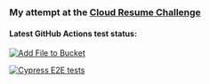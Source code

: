 ### My attempt at the [Cloud Resume Challenge](https://cloudresumechallenge.dev/docs/the-challenge/aws/)

#### Latest GitHub Actions test status:

[![Add File to Bucket](https://github.com/o-butt/CloudResumeChallengeFrontEnd/actions/workflows/s3upload.yml/badge.svg)](https://github.com/o-butt/CloudResumeChallengeFrontEnd/actions/workflows/s3upload.yml)

[![Cypress E2E tests ](https://github.com/o-butt/CloudResumeChallengeFrontEnd/actions/workflows/cypress.yml/badge.svg)](https://github.com/o-butt/CloudResumeChallengeFrontEnd/actions/workflows/cypress.yml)